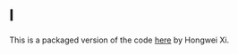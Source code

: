 # l

This is a packaged version of the code
[here](https://github.com/githwxi/ATS-Postiats/blob/master/doc/EXAMPLE/MISC/wclines.dats)
by Hongwei Xi.
